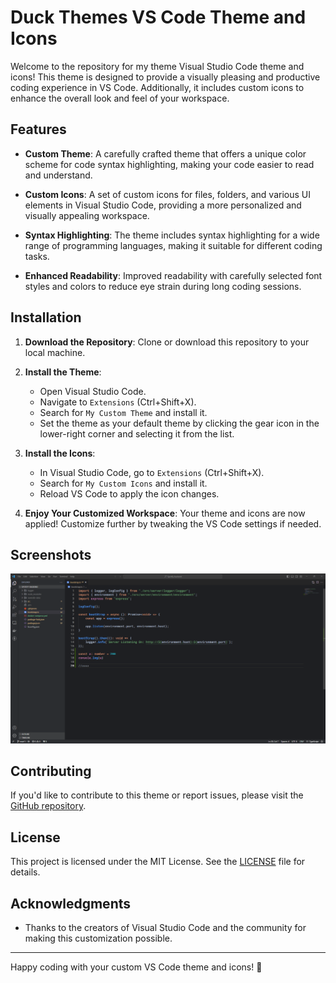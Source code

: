 # Duck Themes VS Code Theme and Icons

Welcome to the repository for my theme Visual Studio Code theme and icons! This theme is designed to provide a visually pleasing and productive coding experience in VS Code. Additionally, it includes custom icons to enhance the overall look and feel of your workspace.

## Features

- **Custom Theme**: A carefully crafted theme that offers a unique color scheme for code syntax highlighting, making your code easier to read and understand.

- **Custom Icons**: A set of custom icons for files, folders, and various UI elements in Visual Studio Code, providing a more personalized and visually appealing workspace.

- **Syntax Highlighting**: The theme includes syntax highlighting for a wide range of programming languages, making it suitable for different coding tasks.

- **Enhanced Readability**: Improved readability with carefully selected font styles and colors to reduce eye strain during long coding sessions.

## Installation

1. **Download the Repository**: Clone or download this repository to your local machine.

2. **Install the Theme**:
   - Open Visual Studio Code.
   - Navigate to `Extensions` (Ctrl+Shift+X).
   - Search for `My Custom Theme` and install it.
   - Set the theme as your default theme by clicking the gear icon in the lower-right corner and selecting it from the list.

3. **Install the Icons**:
   - In Visual Studio Code, go to `Extensions` (Ctrl+Shift+X).
   - Search for `My Custom Icons` and install it.
   - Reload VS Code to apply the icon changes.

4. **Enjoy Your Customized Workspace**: Your theme and icons are now applied! Customize further by tweaking the VS Code settings if needed.

## Screenshots

![Screenshot 1](./images/screen_1.png)

## Contributing

If you'd like to contribute to this theme or report issues, please visit the [GitHub repository](https://github.com/SrPatoS/DuckThemes-VSCode.git).

## License

This project is licensed under the MIT License. See the [LICENSE](LICENSE) file for details.

## Acknowledgments

- Thanks to the creators of Visual Studio Code and the community for making this customization possible.

---

Happy coding with your custom VS Code theme and icons! 🚀
